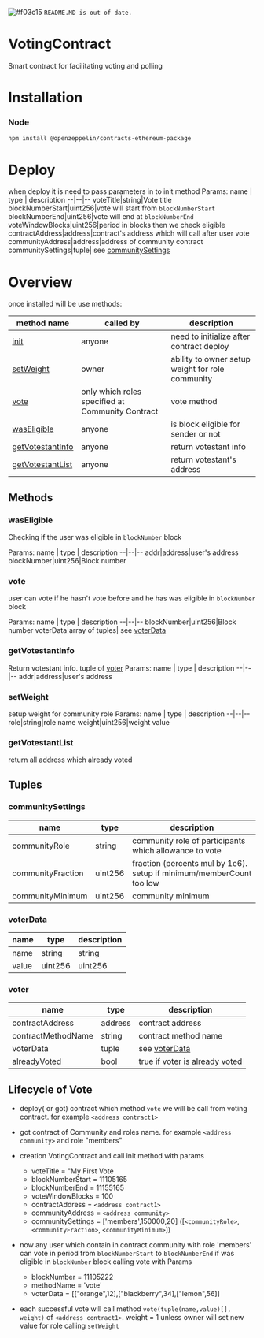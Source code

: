 ![#f03c15](https://via.placeholder.com/15/f03c15/000000?text=+) `README.MD is out of date.`
# VotingContract
Smart contract for facilitating voting and polling

# Installation
### Node
`npm install @openzeppelin/contracts-ethereum-package`

# Deploy
when deploy it is need to pass parameters in to init method
Params:
name  | type | description
--|--|--
voteTitle|string|Vote title
blockNumberStart|uint256|vote will start from `blockNumberStart`
blockNumberEnd|uint256|vote will end at `blockNumberEnd`
voteWindowBlocks|uint256|period in blocks then we check eligible
contractAddress|address|contract's address which will call after user vote
communityAddress|address|address of community contract
communitySettings|tuple| see <a href="#communitysettings">communitySettings</a>


# Overview
once installed will be use methods:
<table>
<thead>
	<tr>
		<th>method name</th>
		<th>called by</th>
		<th>description</th>
	</tr>
</thead>
<tbody>
    <tr>
		<td><a href="#init">init</a></td>
		<td>anyone</td>
		<td>need to initialize after contract deploy</td>
	</tr>
	<tr>
		<td><a href="#setweight">setWeight</a></td>
		<td>owner</td>
		<td>ability to owner setup weight for role community</td>
	</tr>
	<tr>
		<td><a href="#vote">vote</a></td>
		<td>only which roles specified at Community Contract</td>
		<td>vote method</td>
	</tr>
    <tr>
		<td><a href="#waseligible">wasEligible</a></td>
		<td>anyone</td>
		<td>is block eligible for sender or not</td>
	</tr>
	<tr>
		<td><a href="#getvotestantinfo">getVotestantInfo</a></td>
		<td>anyone</td>
		<td>return votestant info</td>
	</tr>
	<tr>
		<td><a href="#getvotestantlist">getVotestantList</a></td>
		<td>anyone</td>
		<td>return votestant's address</td>
	</tr>
</tbody>
</table>

## Methods

### wasEligible

Checking if the user was eligible in  `blockNumber` block

Params:
name  | type | description
--|--|--
addr|address|user's address
blockNumber|uint256|Block number

### vote

user can vote if he hasn't vote before and he has was eligible in `blockNumber` block

Params:
name  | type | description
--|--|--
blockNumber|uint256|Block number
voterData|array of tuples| see <a href="#voterdata">voterData</a>

### getVotestantInfo
Return votestant info. tuple of <a href="#voter">voter</a>
Params:
name  | type | description
--|--|--
addr|address|user's address

### setWeight
setup weight for community role
Params:
name  | type | description
--|--|--
role|string|role name
weight|uint256|weight value


### getVotestantList
return all address which already voted

## Tuples

### communitySettings
name  | type | description
--|--|--
communityRole|string|community role of participants which allowance to vote
communityFraction|uint256|fraction (percents mul by 1e6). setup if minimum/memberCount too low
communityMinimum|uint256|community minimum

### voterData
name  | type | description
--|--|--
name|string| string
value|uint256| uint256

### voter
name  | type | description
--|--|--
contractAddress|address| contract address
contractMethodName|string| contract method name
voterData|tuple| see <a href="#voterdata">voterData</a>
alreadyVoted|bool| true if voter is already voted


## Lifecycle of Vote
* deploy( or got) contract which method `vote` we will be call from voting contract. for example `<address contract1>`
* got contract of Community and roles name. for example `<address community>` and role "members"
* creation VotingContract and call init method with params 
   *   voteTitle = "My First Vote
   *   blockNumberStart = 11105165
   *   blockNumberEnd =  11155165
   *   voteWindowBlocks = 100
   *   contractAddress = `<address contract1>`
   *   communityAddress = `<address community>`
   *   communitySettings = ['members',150000,20]  ([`<communityRole>`, `<communityFraction>`, `<communityMinimum>`])
   
* now any user which contain in contract community with role 'members' can vote in period from `blockNumberStart` to `blockNumberEnd` if was eligible in `blockNumber` block
calling vote with Params
    * blockNumber = 11105222
    * methodName = 'vote'
    * voterData = [["orange",12],["blackberry",34],["lemon",56]]

* each successful vote will call method `vote(tuple(name,value)[], weight)` of `<address contract1>`. weight = 1 unless owner will set new value for role calling `setWeight`
